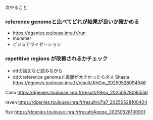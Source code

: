 次やること

### reference genomeと比べてどれが結果が良いか確かめる
- https://dgenies.toulouse.inra.fr/run
- mummer
- ビジュアライゼーション

### repetitive regions が改善されるかチェック
- ddの論文など読みながら
- ddのreference genomeと乖離が大きかったらダメ
Shasta
https://dgenies.toulouse.inra.fr/result/JthGm_20250528094946

Canu
https://dgenies.toulouse.inra.fr/result/F9jsq_20250528095556

raven
https://dgenies.toulouse.inra.fr/result/o7is7_20250528100404

flye
https://dgenies.toulouse.inra.fr/result/Aqoqe_20250528100901

